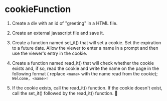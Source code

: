 # cookieFunction
1. Create a div with an id of "greeting" in a HTML file. 
2. Create an external javascript file and save it. 
3. Create a function named set_it() that will set a cookie. Set the expiration to a future date. Allow the viewer to enter a name in a prompt and then use the viewer's entry in the cookie.
4. Create a function named read_it() that will check whether the cookie exists and, if so, read the cookie and write the name on the page in the following format ( replace ```<name>``` with the name read from the cookie);
```Welcome, <name>!```

5. If the cookie exists, call the read_it() function. If the cookie doesn't exist, call the set_it() followed by the read_it() function.
:rocket: